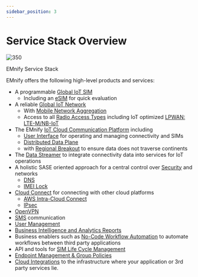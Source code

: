 ```yaml
---
sidebar_position: 3
---
```


# Service Stack Overview

![350](./assets/Service_Stack.png)

EMnify Service Stack

EMnify offers the following high-level products and services:

- A programmable [Global IoT SIM](services#global-iot-sim)
    - Including an [eSIM](services#esim) for quick evaluation
- A reliable [Global IoT Network](services#global-iot-network)
    - With [Mobile Network Aggregation](services#mobile-network-aggregation) 
    - Access to all [Radio Access Types](services#radio-access-types) including IoT optimized [LPWAN: LTE-M/NB-IoT](services#lpwan-lte-mnb-iot)
- The EMnify [IoT Cloud Communication Platform](services#iot-cloud-communication-platform) including
    - [User Interface](https://portal.emnify.com/sign/up) for operating and managing connectivity and SIMs
    - [Distributed Data Plane](services#distributed-data-plane)
    - with [Regional Breakout](services#regional-breakout) to ensure data does not traverse continents
- The [Data Streamer](services#data-streamer) to integrate connectivity data into services for IoT operations
- A holistic SASE oriented approach for a central control over [Security](services#security) and networks
    - [DNS](services#dns) 
    - [IMEI Lock](services#imei-lock)
- [Cloud Connect](services#cloud-connect) for connecting with other cloud platforms
    - [AWS Intra-Cloud Connect](services#aws-intra-cloud-connect)
    - [IPsec](services#ipsec)
- [OpenVPN](services#openvpn)
- [SMS](services#sms) communication
- [User Management](services#user-management)
- [Business Intelligence and Analytics Reports](services#-business-intelligence-and-analytics-reports)
- Business enablers such as [No-Code Workflow Automation](services#no-code-workflow-automation) to automate workflows between third party applications
- API and tools for [SIM Life Cycle Management](services#sim-life-cycle-management)
- [Endpoint Management & Group Policies](services#endpoint-management-group-policies)
- [Cloud Integrations](services#integration-guides) to the infrastructure where your application or 3rd party services lie.